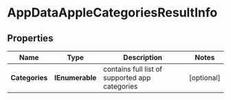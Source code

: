# AppDataAppleCategoriesResultInfo


## Properties

| Name | Type | Description | Notes |
|------------ | ------------- | ------------- | -------------|
**Categories** | **IEnumerable<string>** | contains full list of supported app categories |[optional]|